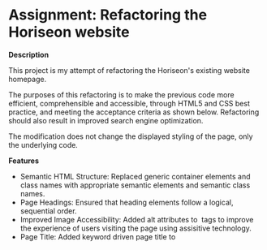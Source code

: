 # Assignment: Refactoring the Horiseon website

**Description**

This project is my attempt of refactoring the Horiseon's existing website homepage. 

The purposes of this refactoring is to make the previous code more efficient, comprehensible and accessible, through HTML5 and CSS best practice, and meeting the acceptance criteria as shown below. Refactoring should also result in improved search engine optimization. 

The modification does not change the displayed styling of the page, only the underlying code.

**Features**

* Semantic HTML Structure: Replaced generic container elements and class names with appropriate semantic elements and semantic class names.
* Page Headings: Ensured that heading elements follow a logical, sequential order.
* Improved Image Accessibility: Added alt attributes to <img> tags to improve the experience of users visiting the page using assisitive technology.
* Page Title: Added keyword driven page title to <title> element to improve SEO and help users with disabilities more quickly understand the page's content and purpose.
* Comments: Added throughout both HTML and CSS files, highlighting the improved semantic structure and changes.

**Preview**

![Screenshot](https://user-images.githubusercontent.com/79346473/109483575-8865e780-7ad3-11eb-9e3a-23e4f68648ca.JPG)

**Link to Website**

https://jhong1016.github.io/Horiseon-Homepage/

**Installation**

Uploaded index.html and assets folder to the deployed webserver. The assets folder contains images and CSS file.
